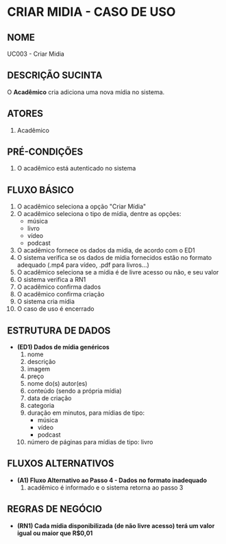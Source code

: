 # CRIAR MIDIA - CASO DE USO

## NOME
UC003 - Criar Midia

## DESCRIÇÃO SUCINTA
O **Acadêmico** cria adiciona uma nova mídia no sistema.

## ATORES
1. Acadêmico

## PRÉ-CONDIÇÕES
1. O acadêmico está autenticado no sistema

## FLUXO BÁSICO
1. O acadêmico seleciona a opção "Criar Mídia"
2. O acadêmico seleciona o tipo de mídia, dentre as opções:
    - música
    - livro
    - vídeo
    - podcast
3. O acadêmico fornece os dados da mídia, de acordo com o ED1
4. O sistema verifica se os dados de mídia fornecidos estão no formato adequado (.mp4 para vídeo, .pdf para livros...)
5. O acadêmico seleciona se a mídia é de livre acesso ou não, e seu valor
6. O sistema verifica a RN1
7. O acadêmico confirma dados
8. O acadêmico confirma criação
9. O sistema cria mídia
10. O caso de uso é encerrado

## ESTRUTURA DE DADOS
- **(ED1) Dados de mídia genéricos**
    1. nome
    2. descrição
    3. imagem
    4. preço
    5. nome do(s) autor(es)
    6. conteúdo (sendo a própria mídia)
    7. data de criação
    8. categoria
    9. duração em minutos, para mídias de tipo:
        - música
        - vídeo
        - podcast
    10. número de páginas para mídias de tipo: livro

## FLUXOS ALTERNATIVOS
- **(A1) Fluxo Alternativo ao Passo 4 - Dados no formato inadequado**
    1. acadêmico é informado e o sistema retorna ao passo 3
    
## REGRAS DE NEGÓCIO
- **(RN1) Cada mídia disponibilizada (de não livre acesso) terá um valor igual ou maior que R$0,01**
